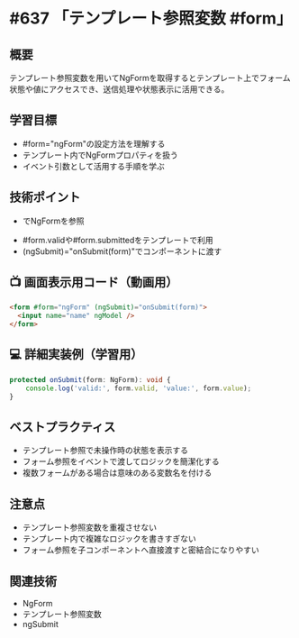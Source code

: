 # #637 「テンプレート参照変数 #form」

## 概要
テンプレート参照変数を用いてNgFormを取得するとテンプレート上でフォーム状態や値にアクセスでき、送信処理や状態表示に活用できる。

## 学習目標
- #form="ngForm"の設定方法を理解する
- テンプレート内でNgFormプロパティを扱う
- イベント引数として活用する手順を学ぶ

## 技術ポイント
- <form #form="ngForm">でNgFormを参照
- #form.validや#form.submittedをテンプレートで利用
- (ngSubmit)="onSubmit(form)"でコンポーネントに渡す

## 📺 画面表示用コード（動画用）
```html
<form #form="ngForm" (ngSubmit)="onSubmit(form)">
  <input name="name" ngModel />
</form>
```

## 💻 詳細実装例（学習用）
```typescript
protected onSubmit(form: NgForm): void {
    console.log('valid:', form.valid, 'value:', form.value);
}
```

## ベストプラクティス
- テンプレート参照で未操作時の状態を表示する
- フォーム参照をイベントで渡してロジックを簡潔化する
- 複数フォームがある場合は意味のある変数名を付ける

## 注意点
- テンプレート参照変数を重複させない
- テンプレート内で複雑なロジックを書きすぎない
- フォーム参照を子コンポーネントへ直接渡すと密結合になりやすい

## 関連技術
- NgForm
- テンプレート参照変数
- ngSubmit
